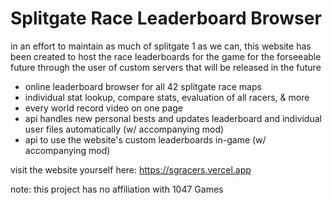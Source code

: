 # Splitgate Race Leaderboard Browser

in an effort to maintain as much of splitgate 1 as we can, this website has been created to host the race leaderboards for the game for the forseeable future through the user of custom servers that will be released in the future

- online leaderboard browser for all 42 splitgate race maps
- individual stat lookup, compare stats, evaluation of all racers, & more
- every world record video on one page
- api handles new personal bests and updates leaderboard and individual user files automatically (w/ accompanying mod)
- api to use the website's custom leaderboards in-game (w/ accompanying mod)

visit the website yourself here: https://sgracers.vercel.app


note: this project has no affiliation with 1047 Games